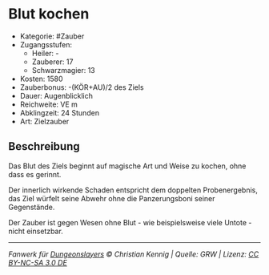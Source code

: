 # Blut kochen

- Kategorie: #Zauber
- Zugangsstufen:
  - Heiler: -
  - Zauberer: 17
  - Schwarzmagier: 13
- Kosten: 1580
- Zauberbonus: -(KÖR+AU)/2 des Ziels
- Dauer: Augenblicklich
- Reichweite: VE m
- Abklingzeit: 24 Stunden
- Art: Zielzauber

## Beschreibung

Das Blut des Ziels beginnt auf magische Art und Weise zu kochen, ohne dass es gerinnt.

Der innerlich wirkende Schaden entspricht dem doppelten Probenergebnis, das Ziel würfelt seine Abwehr ohne die Panzerungsboni seiner Gegenstände.

Der Zauber ist gegen Wesen ohne Blut - wie beispielsweise viele Untote - nicht einsetzbar.

---

_Fanwerk für [Dungeonslayers](https://www.dungeonslayers.net/) © Christian Kennig | Quelle: GRW | Lizenz: [CC BY-NC-SA 3.0 DE](https://creativecommons.org/licenses/by-nc-sa/3.0/de/)_
